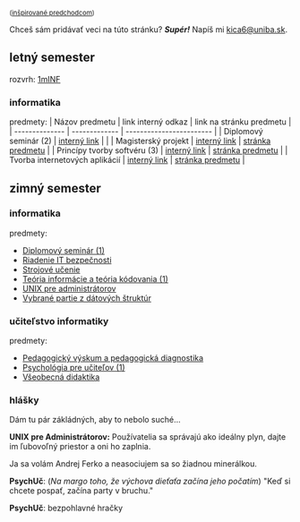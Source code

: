 <small> ([inšpirované predchodcom](https://hranolkyshamburgerom.sk)) </small>

Chceš sám pridávať veci na túto stránku? ___Supér!___ Napíš mi <kica6@uniba.sk>.

## letný semester

rozvrh: [1mINF](https://candle.fmph.uniba.sk/kruzky/1mINF)

### informatika

predmety:
| Názov predmetu | link interný odkaz | link na stránku predmetu |
| -------------- | ------------- | ------------------------ |
| Diplomový seminár (2) | [interný link](/2024-2025-leto/minf/diplomovy-seminar-2) | |
| Magisterský projekt | [interný link](/2024-2025-leto/minf/magistersky-projekt) | [stránka predmetu](http://www.dcs.fmph.uniba.sk/~bernat/mp/) |
| Princípy tvorby softvéru (3) | [interný link](/2024-2025-leto/minf/principy-tvorby-softveru-3) | [stránka predmetu](http://www.dcs.fmph.uniba.sk/~kosticova/202324/pts3.html) |
| Tvorba internetových aplikácií | [interný link](/2024-2025-leto/minf/tvorba-internetovych-aplikacii) | [stránka predmetu](https://micro.dcs.fmph.uniba.sk/dokuwiki/sk:dcs:tia:start) |

## zimný semester

### informatika

predmety:

- [Diplomový seminár (1)](/2024-2025-zima/minf/diplomovy-seminar-1)
- [Riadenie IT bezpečnosti](/2024-2025-zima/minf/riadenie-it-bezpecnosti)
- [Strojové učenie](/2024-2025-zima/minf/strojove-ucenie)
- [Teória informácie a teória kódovania (1)](/2024-2025-zima/minf/teoria-informacie-a-kodovania-1)
- [UNIX pre administrátorov](/2024-2025-zima/minf/unix-pre-administratorov)
- [Vybrané partie z dátových štruktúr](/2024-2025-zima/minf/vybrane-partie-z-datovych-struktur)

### učiteľstvo informatiky

predmety:
- [Pedagogický výskum a pedagogická diagnostika](puin/pedagogicky-vyskum-a-pedagogicka-diagnostika)
- [Psychológia pre učiteľov (1)](puin/psychologia-pre-ucitelov)
- [Všeobecná didaktika](puin/vseobecna-didaktika)


### hlášky

Dám tu pár zákládných, aby to nebolo suché...

__UNIX pre Administrátorov:__ Používatelia sa správajú ako ideálny plyn, dajte im ľubovoľný priestor a oni ho zaplnia.

Ja sa volám Andrej Ferko a neasociujem sa so žiadnou minerálkou.

__PsychUč__: (_Na margo toho, že výchova dieťaťa začína jeho počatím_) "Keď si chcete pospať, začína party v bruchu."

__PsychUč__: bezpohlavné hračky

